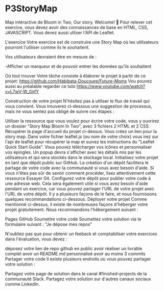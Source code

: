 # P3StoryMap
Map intéractive de Bloom in Two, Our story.
Welcome! 👋
Pour relever cet exercice, vous devez avoir des connaissances de base en HTML, CSS, JAVASCRIPT. 
Vous devez aussi utliser l'API de Leaflet.

L'exercice
Votre exercice est de construire une Story Map où les utilisateurs pourront l'utiliser comme ils le souhaitent.

Vos utilisateurs devraient être en mesure de :

-Afficher un marqueur et de pouvoir entrer les données qu'ils souhaitent

Où tout trouver
Votre tâche consiste à élaborer le projet à partir de ce projet: https://github.com/Habibata-Doucoure/Future-Moms
Vou pouvez aussi au préalable regarder ce tuto https://www.youtube.com/watch?v=L7wV-W_0nfY

Construction de votre projet
N'hésitez pas à utiliser le flux de travail qui vous convient. Vous trouverez ci-dessous une suggestion de processus, mais ne vous sentez pas obligé de suivre ces étapes :

Utiliser la ressource que vous voulez pour écrire votre code, vous y ouvrirez un dossier "Story Map Bloom In Two", avec 3 fichiers 2 HTML et 2 CSS.
Récupérer la page d'accueil du projet ci-dessus.
Vous créez un lien pour la story map.
Dans votre fichier leaflet.js (ou nom de votre choix) vous irez sur l'api de leaflet pour récupérer la map et suivez les instructions du "Leaflet Quick Start Guide".
Vous pouvez télécharger vos icônes et personnaliser vos épingles.
Un popup devra s'afficher avec les détails mis par les utilisateurs et qui sera stockés dans le stockage local.
Initialisez votre projet en tant que dépôt public sur GitHub. La création d'un dépôt facilitera le partage de votre code avec la communauté si vous avez besoin d'aide. Si vous n'êtes pas sûr de savoir comment procéder, lisez attentivement cette ressource Essayer Git.
Configurez votre dépôt pour publier votre code à une adresse web. Cela sera également utile si vous avez besoin d'aide pendant un exercice, car vous pouvez partager l'URL de votre projet avec l'URL de votre dépôt. Il y a plusieurs façons de le faire, et nous fournissons quelques recommandations ci-dessous.
Déployer votre projet
Comme mentionné ci-dessus, il existe de nombreuses façons d'héberger votre projet gratuitement. Nous recommandons l'hébergement suivant :

Pages GitHub
Soumettre votre code
Soumettez votre solution via le formulaire suivant : "Je dépose mes repos"

N'oubliez pas que pour obtenir un feeback et comptabiliser votre exercices dans l'évaluation, vous devez :

déposez votre lien de repo github en public
avoir réaliser un livrable complet
avoir un README.md personnalisé
avoir au moins 3 commits
Partager votre code
Il existe plusieurs endroits où vous pouvez partager votre solution :

Partagez votre page de solution dans le canal #finished-projects de la communauté Slack.
Partagez votre solution sur d'autres canaux sociaux comme LinkedIn.
